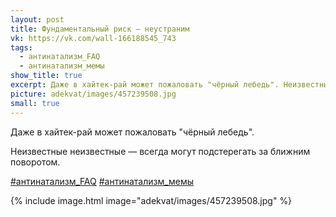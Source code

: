 ```yaml
---
layout: post
title: Фундаментальный риск — неустраним
vk: https://vk.com/wall-166188545_743
tags:
  - антинатализм_FAQ
  - антинатализм_мемы
show_title: true
excerpt: Даже в хайтек-рай может пожаловать "чёрный лебедь". Неизвестные неизвестные — всегда могут подстерегать за ближним поворотом.
picture: adekvat/images/457239508.jpg
small: true
---
```

Даже в хайтек-рай может пожаловать "чёрный лебедь".

Неизвестные неизвестные — всегда могут подстерегать за ближним поворотом.

[#антинатализм_FAQ](poisk.html#антинатализм_FAQ)
[#антинатализм_мемы](poisk.html#антинатализм_мемы)

{% include image.html image="adekvat/images/457239508.jpg" %}